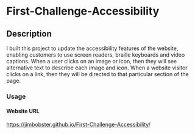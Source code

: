 # First-Challenge-Accessibility
## Description
I built this project to update the accessibility features of the website, enabling customers to use screen readers, braille keyboards and video captions.
When a user clicks on an image or icon, then they will see alternative text to describe each image and icon.
When a website visitor clicks on a link, then they will be directed to that particular section of the page.
### Usage 









#### Website URL
https://jimbobster.github.io/First-Challenge-Accessibility/
